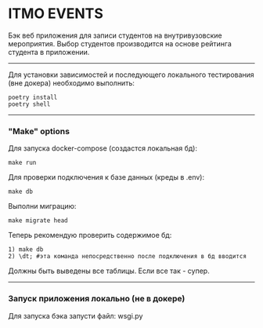 # ITMO EVENTS
Бэк веб приложения для записи студентов на внутривузовские мероприятия. Выбор студентов производится на основе рейтинга студента в приложении.

_____
Для установки зависимостей и последующего локального тестирования (вне докера) необходимо выполнить:
```
poetry install
poetry shell
```
_____

### "Make" options
Для запуска docker-compose (создастся локальная бд):
```
make run
```
Для проверки подключения к базе данных (креды в .env):
```
make db
```
Выполни миграцию:
```
make migrate head
```

Теперь рекомендую проверить содержимое бд:
```
1) make db
2) \dt; #эта команда непосредственно после подключения в бд вводится
```
Должны быть выведены все таблицы. Если все так - супер.

---
### Запуск приложения локально (не в докере)
Для запуска бэка запусти файл: wsgi.py

